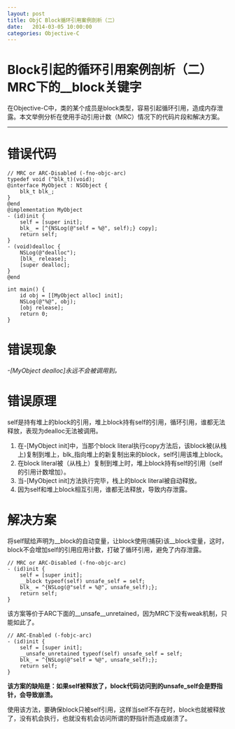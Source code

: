 ```yaml
---
layout: post
title: ObjC Block循环引用案例剖析（二）
date:   2014-03-05 10:00:00
categories: Objective-C
---
```


# Block引起的循环引用案例剖析（二）MRC下的__block关键字

在Objective-C中，类的某个成员是block类型，容易引起循环引用，造成内存泄露。本文举例分析在使用手动引用计数（MRC）情况下的代码片段和解决方案。

- - -

# 错误代码

```objc
// MRC or ARC-Disabled (-fno-objc-arc)
typedef void (^blk_t)(void);
@interface MyObject : NSObject {
    blk_t blk_;
}
@end
@implementation MyObject
- (id)init {
    self = [super init];
    blk_ = [^{NSLog(@"self = %@", self);} copy]; 
    return self;
}
- (void)dealloc {
    NSLog(@"dealloc"); 
    [blk_ release];
    [super dealloc];
}
@end

int main() {
    id obj = [[MyObject alloc] init]; 
    NSLog(@"%@", obj);
    [obj release];
    return 0;
}
```


# 错误现象

*-[MyObject dealloc]永远不会被调用到。*


# 错误原理

self是持有堆上的block的引用，堆上block持有self的引用，循环引用，谁都无法释放，表现为dealloc无法被调用。

1. 在-[MyObject init]中，当那个block literal执行copy方法后，该block被(从栈上)复制到堆上，blk\_指向堆上的新复制出来的block，self引用该堆上block。
1. 在block literal被（从栈上）复制到堆上时，堆上block持有self的引用（self的引用计数增加）。
1. 当-[MyObject init]方法执行完毕，栈上的block literal被自动释放。
1. 因为self和堆上block相互引用，谁都无法释放，导致内存泄露。


# 解决方案

将self赋给声明为\_\_block的自动变量，让block使用(捕获)该\_\_block变量，这时，block不会增加self的引用应用计数，打破了循环引用，避免了内存泄露。

```objc
// MRC or ARC-Disabled (-fno-objc-arc)
- (id)init {
    self = [super init];
    __block typeof(self) unsafe_self = self;
    blk_ = ^{NSLog(@"self = %@", unsafe_self);}; 
    return self;
}
```

该方案等价于ARC下面的\_\_unsafe\_\_unretained，因为MRC下没有weak机制，只能如此了。

```objc
// ARC-Enabled (-fobjc-arc)
- (id)init {
    self = [super init];
    __unsafe_unretained typeof(self) unsafe_self = self;
    blk_ = ^{NSLog(@"self = %@", unsafe_self);}; 
    return self;
}
```

**该方案的缺陷是：如果self被释放了，block代码访问到的unsafe_self会是野指针，会导致崩溃。**

使用该方法，要确保block只被self引用，这样当self不存在时，block也就被释放了，没有机会执行，也就没有机会访问所谓的野指针而造成崩溃了。
